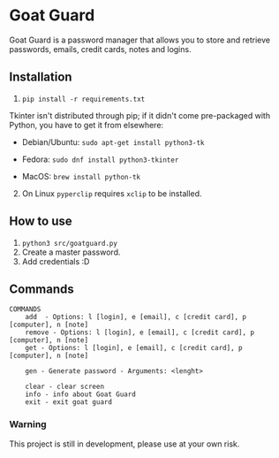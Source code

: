 # Goat Guard
Goat Guard is a password manager that allows you to store and retrieve passwords, emails, credit cards, notes and logins.

## Installation
1. `pip install -r requirements.txt`


Tkinter isn't distributed through pip; if it didn't come pre-packaged with Python, you have to get it from elsewhere:

* Debian/Ubuntu:
`sudo apt-get install python3-tk`

* Fedora:
`sudo dnf install python3-tkinter`

* MacOS:
`brew install python-tk`

2. On Linux `pyperclip` requires `xclip` to be installed.

## How to use
1. `python3 src/goatguard.py`
2. Create a master password.
3. Add credentials :D


## Commands
```
COMMANDS
    add  - Options: l [login], e [email], c [credit card], p [computer], n [note]
    remove - Options: l [login], e [email], c [credit card], p [computer], n [note]
    get - Options: l [login], e [email], c [credit card], p [computer], n [note]

    gen - Generate password - Arguments: <lenght>

    clear - clear screen
    info - info about Goat Guard
    exit - exit goat guard
```

### Warning
This project is still in development, please use at your own risk.